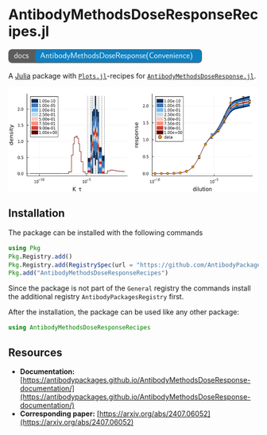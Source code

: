 # AntibodyMethodsDoseResponseRecipes.jl

[<img src="AntibodyMethodsDoseResponse-docs.svg" style="height: 2em;">](https://antibodypackages.github.io/AntibodyMethodsDoseResponse-documentation/)

A [Julia](https://julialang.org/) package with [`Plots.jl`](https://docs.juliaplots.org/stable/)-recipes for [`AntibodyMethodsDoseResponse.jl`](https://github.com/AntibodyPackages/AntibodyMethodsDoseResponse.jl).

<img src="example.svg" style="height: 15em;">

## Installation

The package can be installed with the following commands

```julia
using Pkg
Pkg.Registry.add()
Pkg.Registry.add(RegistrySpec(url = "https://github.com/AntibodyPackages/AntibodyPackagesRegistry"))
Pkg.add("AntibodyMethodsDoseResponseRecipes")
```
Since the package is not part of the `General` registry the commands install the additional registry `AntibodyPackagesRegistry` first.

After the installation, the package can be used like any other package:
```julia
using AntibodyMethodsDoseResponseRecipes
```

## Resources

* **Documentation:** [https://antibodypackages.github.io/AntibodyMethodsDoseResponse-documentation/](https://antibodypackages.github.io/AntibodyMethodsDoseResponse-documentation/)
* **Corresponding paper:** [https://arxiv.org/abs/2407.06052](https://arxiv.org/abs/2407.06052)


